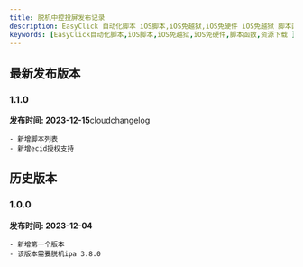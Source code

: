 ```yaml
---
title: 脱机中控投屏发布记录
description: EasyClick 自动化脚本 iOS脚本,iOS免越狱,iOS免硬件 iOS免越狱 脚本函数 资源下载
keywords: [EasyClick自动化脚本,iOS脚本,iOS免越狱,iOS免硬件,脚本函数,资源下载 ]
---
```

## 最新发布版本
### 1.1.0

**发布时间: 2023-12-15**cloudchangelog

```text
- 新增脚本列表
- 新增ecid授权支持
```

## 历史版本
### 1.0.0

**发布时间: 2023-12-04**

```text
- 新增第一个版本
- 该版本需要脱机ipa 3.8.0
```
